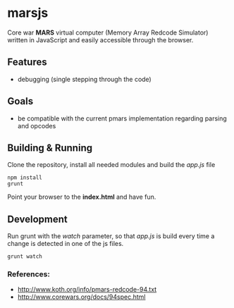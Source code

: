 # marsjs
Core war **MARS** virtual computer (Memory Array Redcode Simulator) written in JavaScript and easily accessible through the browser.

## Features
* debugging (single stepping through the code)

## Goals
* be compatible with the current pmars implementation regarding parsing and opcodes

## Building & Running
Clone the repository, install all needed modules and build the *app.js* file

    npm install
    grunt
Point your browser to the **index.html** and have fun.

## Development
Run grunt with the *watch* parameter, so that *app.js* is build every time a change is detected in one of the js files.

    grunt watch

### References:
* http://www.koth.org/info/pmars-redcode-94.txt
* http://www.corewars.org/docs/94spec.html